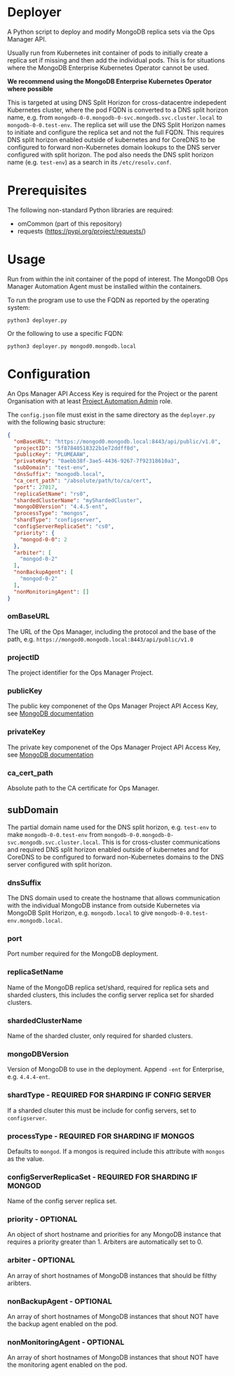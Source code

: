 # Deployer

A Python script to deploy and modify MongoDB replica sets via the Ops Manager API.

Usually run from Kubernetes init container of pods to initially create a replica set if missing and then add the individual pods. This is for situations where the MongoDB Enterprise Kubernetes Operator cannot be used.

**We recommend using the MongoDB Enterprise Kubernetes Operator where possible**

This is targeted at using DNS Split Horizon for cross-datacentre indepedent Kubernetes cluster, where the pod FQDN is converted to a DNS split horizon name, e.g. from `mongodb-0-0.mongodb-0-svc.mongodb.svc.cluster.local` to `mongodb-0-0.test-env`. The replica set will use the DNS Split Horizon names to initiate and configure the replica set and not the full FQDN. This requires DNS split horizon enabled outside of kubernetes and for CoreDNS to be configured to forward non-Kubernetes domain lookups to the DNS server configured with split horizon. The pod also needs the DNS split horizon name (e.g. `test-env`) as a search in its `/etc/resolv.conf`.

# Prerequisites

The following non-standard Python libraries are required:

* omCommon (part of this repository)
* requests (https://pypi.org/project/requests/)

# Usage

Run from within the init container of the popd of interest. The MongoDB Ops Manager Automation Agent must be installed within the containers.

To run the program use to use the FQDN as reported by the operating system:

```shell
python3 deployer.py
```
Or the following to use a specific FQDN:

```
python3 deployer.py mongod0.mongodb.local
```

# Configuration

An Ops Manager API Access Key is required for the Project or the parent Organisation with at least [Project Automation Admin](https://docs.opsmanager.mongodb.com/current/reference/user-roles/#Project-Automation-Admin) role.

The `config.json` file must exist in the same directory as the `deployer.py` with the following basic structure:

```json
{
  "omBaseURL": "https://mongod0.mongodb.local:8443/api/public/v1.0",
  "projectID": "5f87840518322b1e72ddff8d",
  "publicKey": "PLUMEAAW",
  "privateKey": "0aebb38f-3ae5-4436-9267-7f92318610a3",
  "subDomain": "test-env",
  "dnsSuffix": "mongodb.local",
  "ca_cert_path": "/absolute/path/to/ca/cert",
  "port": 27017,
  "replicaSetName": "rs0",
  "shardedClusterName": "myShardedCluster",
  "mongoDBVersion": "4.4.5-ent",
  "processType": "mongos",
  "shardType": "configserver",
  "configServerReplicaSet": "cs0",
  "priority": {
    "mongod-0-0": 2
  },
  "arbiter": [
    "mongod-0-2"
  ],
  "nonBackupAgent": [
    "mongod-0-2"
  ],
  "nonMonitoringAgent": []
}
```

### omBaseURL

The URL of the Ops Manager, including the protocol and the base of the path, e.g. `https://mongod0.mongodb.local:8443/api/public/v1.0`

### projectID

The project identifier for the Ops Manager Project.

### publicKey

The public key componenet of the Ops Manager Project API Access Key, see [MongoDB documentation](https://docs.opsmanager.mongodb.com/current/tutorial/manage-programmatic-api-keys/)

### privateKey

The private key componenet of the Ops Manager Project API Access Key, see [MongoDB documentation](https://docs.opsmanager.mongodb.com/current/tutorial/manage-programmatic-api-keys/)

### ca_cert_path

Absolute path to the CA certificate for Ops Manager.

## subDomain

The partial domain name used for the DNS split horizon, e.g. `test-env` to make `mongodb-0-0.test-env` from `mongodb-0-0.mongodb-0-svc.mongodb.svc.cluster.local`. This is for cross-cluster communications and required DNS split horizon enabled outside of kubernetes and for CoreDNS to be configured to forward non-Kubernetes domains to the DNS server configured with split horizon.

### dnsSuffix

The DNS domain used to create the hostname that allows communication with the individual MongoDB instance from outside Kubernetes via MongoDB Split Horizon, e.g. `mongodb.local` to give `mongodb-0-0.test-env.mongodb.local`.

### port

Port number required for the MongoDB deployment.

### replicaSetName

Name of the MongoDB replica set/shard, required for replica sets and sharded clusters, this includes the config server replica set for sharded clusters.

### shardedClusterName

Name of the sharded cluster, only required for sharded clusters.

### mongoDBVersion

Version of MongoDB to use in the deployment. Append `-ent` for Enterprise, e.g. `4.4.4-ent`.

### shardType - REQUIRED FOR SHARDING IF CONFIG SERVER

If a sharded clsuter this must be include for config servers, set to `configserver`.

### processType - REQUIRED FOR SHARDING IF MONGOS

Defaults to `mongod`. If a mongos is required include this attribute with `mongos` as the value.

### configServerReplicaSet - REQUIRED FOR SHARDING IF MONGOD

Name of the config server replica set.

### priority - OPTIONAL

An object of short hostname and priorities for any MongoDB instance that requires a priority greater than 1. Arbiters are automatically set to 0.

### arbiter - OPTIONAL

An array of short hostnames of MongoDB instances that should be filthy aribters.

### nonBackupAgent - OPTIONAL

An array of short hostnames of MongoDB instances that shout NOT have the backup agent enabled on the pod.

### nonMonitoringAgent - OPTIONAL

An array of short hostnames of MongoDB instances that shout NOT have the monitoring agent enabled on the pod.